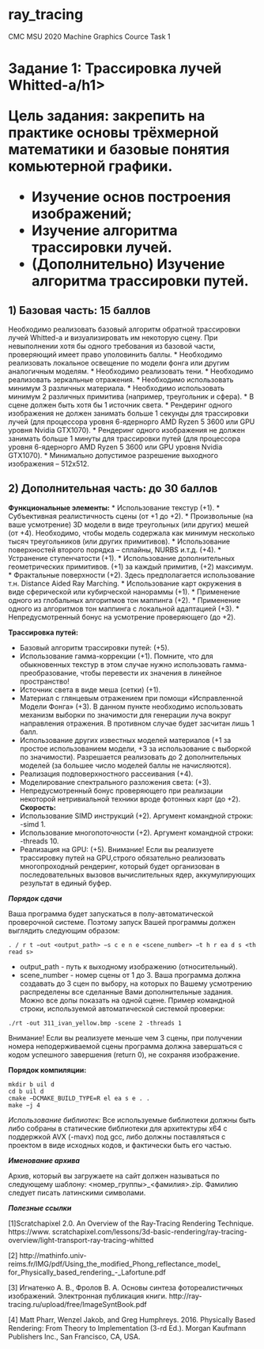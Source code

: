 # ray_tracing
CMC MSU 2020 Machine Graphics Cource Task 1

<h1>Задание 1: Трассировка лучей Whitted-а/h1>

Цель задания: закрепить на практике основы трёхмерной математики и базовые понятия комьютерной графики.
* Изучение основ построения изображений;
* Изучение алгоритма трассировки лучей.
* (Дополнительно) Изучение алгоритма трассировки путей.

<h2>1) Базовая часть: 15 баллов</h2>
Необходимо реализовать базовый алгоритм обратной трассировки лучей Whitted-а и визуализировать им некоторую сцену. При невыполнении хотя бы одного требования из
базовой части, проверяющий имеет право уполовинить баллы.
* Необходимо реализовать локальное освещение по модели фонга или другим аналогичным моделям.
* Необходимо реализовать тени.
* Необходимо реализовать зеркальные отражения.
* Необходимо использовать минимум 3 различных материала.
* Необходимо использовать минимум 2 различных примитива (например, треугольник
и сфера).
* В сцене должен быть хотя бы 1 источник света.
* Рендеринг одного изображения не должен занимать больше 1 секунды для трассировки лучей (для процессора уровня 6-ядернорго AMD Ryzen 5 3600 или GPU уровня
Nvidia GTX1070).
* Рендеринг одного изображения не должен занимать больше 1 минуты для трассировки путей (для процессора уровня 6-ядернорго AMD Ryzen 5 3600 или GPU уровня
Nvidia GTX1070).
* Минимально допустимое разрешение выходного изображения – 512x512.

<h2>2) Дополнительная часть: до 30 баллов</h2>
<b>Функциональные элементы:</b>
* Использование текстур (+1).
* Субъективная реалистичность сцены (от +1 до +2).
* Произвольные (на ваше усмотрение) 3D модели в виде треугольных (или других)
мешей (от +4). Необходимо, чтобы модель содержала как минимум несколько тысяч
треугольников (или других примитивов).
* Использование поверхностей второго порядка – сплайны, NURBS и.т.д. (+4).
* Устранение ступенчатости (+1).
* Использование дополнительных геометрических примитивов. (+1) за каждый примитив, (+2) максимум.
* Фрактальные поверхности (+2). Здесь предполагается использование т.н. Distance
Aided Ray Marching.
* Использование карт окружения в виде сферической или кубирческой нанораммы
(+1).
* Применение одного из глобальных алгоритмов тон маппинга (+2).
* Применение одного из алгоритмов тон маппинга с локальной адаптацией (+3).
* Непредусмотренный бонус на усмотрение проверяющего (до +2).

<b>Трассировка путей:</b>
* Базовый алгоритм трассировки путей: (+5).
* Использование гамма-коррекции (+1). Помните, что для обыкновенных текстур в
этом случае нужно использовать гамма-преобразование, чтобы перевести их значения в линейное пространство!
* Источник света в виде меша (сетки) (+1).
* Материал с глянцевым отражением при помощи «Исправленной Модели Фонга»
(+3). В данном пункте необходимо использовать механизм выборки по значимости
для генерации луча вокруг направления отражения. В противном случае будет засчитан лишь 1 балл.
* Использование других известных моделей материалов (+1 за простое использованием модели, +3 за использование с выборкой по значимости). Разрешается реализовать до 2 дополнительных моделей (за большее число моделей баллы не начисляются).
* Реализация подповерхностного рассеивания (+4).
* Моделирование спектрального разложения света: (+3).
* Непредусмотренный бонус проверяющего при реализации некоторой нетривиальной
техники вроде фотонных карт (до +2).
<b>Скорость:</b>
* Использование SIMD инструкций (+2). Аргумент командной строки: -simd 1.
* Использование многопоточности (+2). Аргумент командной строки: -threads 10.
* Реализация на GPU: (+5). Внимание! Если вы реализуете трассировку путей на
GPU,строго обязательно реализовать многопроходный рендеринг, который будет организован в последовательных вызовов вычислительных ядер, аккумулирующих результат в единый буфер.

***Порядок сдачи***

Ваша программа будет запускаться в полу-автоматической проверочной системе. Поэтому
запуск Вашей программы должен выглядить следующим образом:
```
. / r t −out <output_path> −s c e n e <scene_number> −t h r ea d s <th read s>
```
* output_path - путь к выходному изображению (относительный).
* scene_number - номер сцены от 1 до 3. Ваша программа должна создавать до 3 сцен
по выбору, на которых по Вашему усмотрению распределены все сделанные Вами
дополнительные задания. Можно все допы показать на одной сцене.
Пример командной строки, используемой автоматической системой проверки:
```
./rt -out 311_ivan_yellow.bmp -scene 2 -threads 1
```
Внимание! Если вы реализуете меньше чем 3 сцены, при получении номера неподерживаемой сцены программа должна завершаться с кодом успешного завершения (return
0), не сохраняя изображение.

**Порядок компиляции:**

```
mkdir b uil d
cd b uil d
cmake −DCMAKE_BUILD_TYPE=R el ea s e . .
make −j 4
```

*Использование библиотек:*
Все используемые библиотеки должны быть либо собраны в статические библиотеки
для архитектуры x64 c поддержкой AVX (-mavx) под gcc, либо должны поставляться с
проектом в виде исходных кодов, и фактически быть его частью.

***Именование архива***

Архив, который вы загружаете на сайт должен называться по следующему шаблону:
<номер_группы>_<фамилия>.zip. Фамилию следует писать латинскими символами.


***Полезные ссылки***

<p>[1]Scratchapixel 2.0. An Overview of the Ray-Tracing Rendering Technique. https://www.
scratchapixel.com/lessons/3d-basic-rendering/ray-tracing-overview/light-transport-ray-tracing-whitted</p>
<p>[2] http://mathinfo.univ-reims.fr/IMG/pdf/Using_the_modified_Phong_reflectance_model_
for_Physically_based_rendering_-_Lafortune.pdf</p>
<p>[3] Игнатенко А. В., Фролов В. А. Основы синтеза фотореалистичных изображений. Электронная публикация книги. http://ray-tracing.ru/upload/free/ImageSyntBook.pdf</p>
<p>[4] Matt Pharr, Wenzel Jakob, and Greg Humphreys. 2016. Physically Based Rendering: From
Theory to Implementation (3-rd Ed.). Morgan Kaufmann Publishers Inc., San Francisco, CA,
USA.</p>